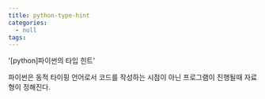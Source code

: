 ```yaml
---
title: python-type-hint
categories:
  - null
tags:
---
```


'[python]파이썬의 타입 힌트'

파이썬은 동적 타이핑 언어로서 코드를 작성하는 시점이 아닌 프로그램이 진행될때 자료형이 정해진다.
